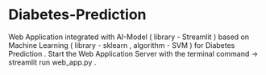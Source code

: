 # Diabetes-Prediction
Web Application integrated with AI-Model ( library - Streamlit ) based on Machine Learning ( library - sklearn , algorithm - SVM ) for Diabetes Prediction . Start the Web Application Server with the terminal command -> streamlit run web_app.py .

